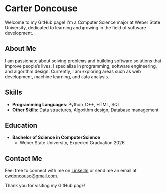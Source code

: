 # Carter Doncouse

Welcome to my GitHub page! I'm a Computer Science major at Weber State University, dedicated to learning and growing in the field of software development.

## About Me

I am passionate about solving problems and building software solutions that improve people’s lives. I specialize in programming, software engineering, and algorithm design. Currently, I am exploring areas such as web development, machine learning, and data analysis.


## Skills

- **Programming Languages**: Python, C++, HTML, SQL
- **Other Skills**: Data structures, Algorithm design, Database management

## Education

- **Bachelor of Science in Computer Science**
  - Weber State University, Expected Graduation 2026

## Contact Me

Feel free to connect with me on [LinkedIn](https://www.linkedin.com/in/carter-doncouse/) or send me an email at [cwdoncouse@gmail.com](mailto:cwdoncouse@gmail.com).

Thank you for visiting my GitHub page!
